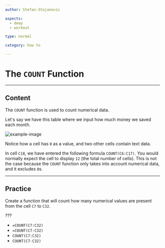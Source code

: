```yaml
---
author: Stefan-Stojanovic

aspects:
  - deep
  - workout

type: normal

category: how to

---
```


# The `COUNT` Function

---
## Content

The `COUNT` function is used to count numerical data.

Let's say we have this table where we input how much money we saved each month.

![example-image](https://img.enkipro.com/fbe1632afae52be09ec3144d0198534e.png)

Notice how a cell has `0` as a value, and two other cells contain text data.

In cell `C18`, we have entered the following formula `COUNT(C6:C17)`. You would normally expect the cell to display `12` (the total number of cells). This is not the case because the `COUNT` function only takes into account numerical data, and it excludes `0`s.

---
## Practice

Create a function that will count how many numerical values are present from the cell `C7` to `C32`.

???

* `=COUNT(C7:C32)`
* `=COUNT(C7-C32)`
* `COUNT(C7:C32)`
* `COUNT(C7-C32)`
